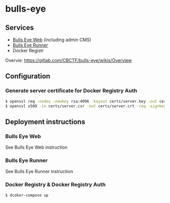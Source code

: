 # bulls-eye

## Services

- [Bulls Eye Web](https://gitlab.com/CBCTF/bulls-eye-web) (including admin CMS)
- [Bulls Eye Runner](https://gitlab.com/CBCTF/bulls-eye-runner)
- Docker Registr

Overvie: <https://gitlab.com/CBCTF/bulls-eye/wikis/Overview>

## Configuration

### Generate server certificate for Docker Registry Auth

```sh
$ openssl req -nodes -newkey rsa:4096 -keyout certs/server.key -out certs/server.csr -subj "/CN=dockerauth"
$ openssl x509 -in certs/server.csr -out certs/server.crt -req -signkey certs/server.key -days 3650
```

## Deployment instructions

### Bulls Eye Web

See Bulls Eye Web instruction

### Bulls Eye Runner

See Bulls Eye Runner instruction

### Docker Registry & Docker Registry Auth

```sh
$ dcoker-compose up
```

